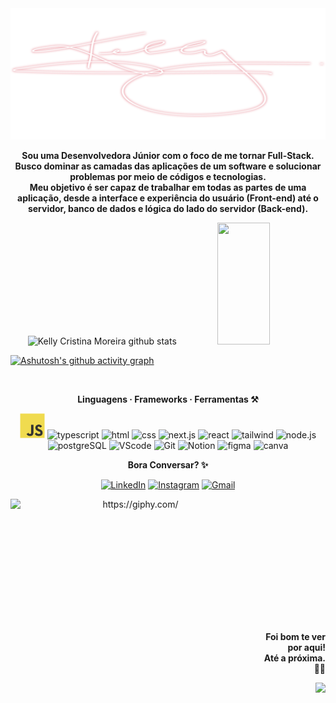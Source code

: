 <div align="center">
    <img src="./assignature.svg" alt="Kelly's Assignature" />
</div>

<p align="center"> 
<strong>
Sou uma Desenvolvedora Júnior com o foco de me tornar Full-Stack. <br>
Busco dominar as camadas das aplicações de um software e solucionar problemas por meio de códigos e tecnologias. <br>
Meu objetivo é ser capaz de trabalhar em todas as partes de uma aplicação, desde a interface e experiência do usuário (Front-end) até o servidor, banco de dados e lógica do lado do servidor (Back-end).<br>
</strong>
<p>
    
<div align="center">  
  <img width="49%" height="195px" src="https://github-readme-stats.vercel.app/api?username=kellymoreira&show_icons=true&count_private=true&hide_border=true&title_color=F1B4BB&icon_color=1F4172&text_color=FDF0F0&bg_color=132043" alt="Kelly Cristina Moreira github stats" /> 
  <img width="41%" height="195px" src="https://github-readme-stats.vercel.app/api/top-langs/?username=kellymoreira&layout=compact&hide_border=true&title_color=F1B4BB&text_color=FDF0F0&bg_color=132043" />
</div>


[![Ashutosh's github activity graph](https://github-readme-activity-graph.vercel.app/graph?username=kellymoreira&bg_color=132043&color=F1B4BB&line=F1B4BB&point=FDF0F0&area=true&hide_border=true)](https://github.com/ashutosh00710/github-readme-activity-graph)

<br>
<div align="center">

<p>
<strong>
Linguagens · Frameworks · Ferramentas ⚒️
</strong>
<p>



<img src="https://raw.githubusercontent.com/devicons/devicon/master/icons/javascript/javascript-original.svg" alt="javascript" width="40" height="40"/>
<img src="https://cdn.jsdelivr.net/gh/devicons/devicon/icons/typescript/typescript-original.svg" alt="typescript" width="40" height="40"/>
<img src="https://cdn.jsdelivr.net/gh/devicons/devicon/icons/html5/html5-original.svg" alt="html" width="40" height="40"/>
<img src="https://cdn.jsdelivr.net/gh/devicons/devicon/icons/css3/css3-original.svg" alt="css" width="40" height="40"/>
<img src="https://cdn.jsdelivr.net/gh/devicons/devicon/icons/nextjs/nextjs-original.svg" alt="next.js" width="40" height="40"/>
<img src="https://cdn.jsdelivr.net/gh/devicons/devicon/icons/react/react-original.svg" alt="react" width="40" height="40"/>
<img src="https://cdn.jsdelivr.net/gh/devicons/devicon/icons/tailwindcss/tailwindcss-plain.svg" alt="tailwind" width="40" height="40"/>
<img src="https://cdn.jsdelivr.net/gh/devicons/devicon/icons/nodejs/nodejs-original.svg" alt="node.js" width="40" height="40"/>
<img src="https://cdn.jsdelivr.net/gh/devicons/devicon/icons/postgresql/postgresql-original.svg" alt="postgreSQL" width="40" height="40"/>
<img src="https://cdn.jsdelivr.net/gh/devicons/devicon/icons/vscode/vscode-original.svg" alt="VScode" width="40" height="40"/>
<img src="https://cdn.jsdelivr.net/gh/devicons/devicon/icons/git/git-original.svg" alt="Git" width="40" height="40"/>
<img src="https://noticon-static.tammolo.com/dgggcrkxq/image/upload/v1570106347/noticon/hx52ypkqqdzjdvd8iaid.svg" alt="Notion" width="40" height="40"/>
<img src="https://cdn.jsdelivr.net/gh/devicons/devicon/icons/figma/figma-original.svg" alt="figma" width="40" height="40"/>
<img src="https://cdn.jsdelivr.net/gh/devicons/devicon/icons/canva/canva-original.svg" alt="canva" width="40" height="40"/>

<br>

<p align="center">
<strong>
Bora Conversar? ✨
</strong>
<p>

<div align="center">

[![LinkedIn](https://img.shields.io/badge/LinkedIn-0077B5?style=for-the-badge&logo=linkedin&logoColor=white)](https://www.linkedin.com/in/kelly-cristina-moreira/)
[![Instagram](https://img.shields.io/badge/Instagram-E4405F?style=for-the-badge&logo=instagram&logoColor=white)](https://www.instagram.com/kellyyy_cris/)
[![Gmail](https://img.shields.io/badge/Gmail-D14836?style=for-the-badge&logo=gmail&logoColor=white)](mailto:kelly.moreira0510@gmail.com)
</div>


<div>
 <a href="https://giphy.com/" ><img src="https://media3.giphy.com/media/wAyLMQHWdkYAAO2RSd/giphy.gif?cid=ecf05e47xvwiy1m7sh4boxc0hu8zvv683w1354x3evnmf880&ep=v1_stickers_search&rid=giphy.gif&ct=s" img align="left" width="400" height="400" border="0" alt="https://giphy.com/" /></a><br /><a href="https://giphy.com/"></a>
</div>


<br><br><br><br><br><br><br><br>


<div align="right">
  <br>
  <p align="right">
    <strong>
      <b>Foi bom te ver por aqui! <br> Até a próxima.👋🏼</b>
    </strong>
  </p>
    
  <p align="right">
    <img style="float: right;" src="https://profile-counter.glitch.me/{kellymoreira}/count.svg" />
  </p>
  <br>
</div>
